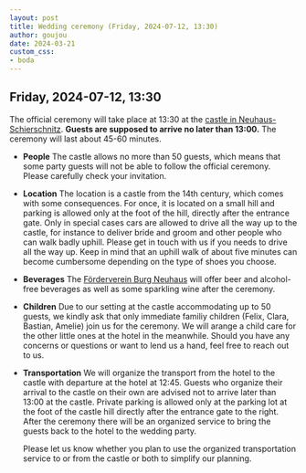 ```yaml
---
layout: post
title: Wedding ceremony (Friday, 2024-07-12, 13:30)
author: goujou
date: 2024-03-21
custom_css:
- boda
---
```


## Friday, 2024-07-12, 13:30
The official ceremony will take place at 13:30 at the [castle in Neuhaus-Schierschnitz](https://www.coburg-rennsteig.de/poi/burg-neuhaus).
**Guests are supposed to arrive no later than 13:00.**
The ceremony will last about 45-60 minutes.

- **People**
    The castle allows no more than 50 guests, which means that some party guests will not be able to follow the official ceremony.
    Please carefully check your invitation.

- **Location**
    The location is a castle from the 14th century, which comes with some consequences.
    For once, it is located on a small hill and parking is allowed only at the foot of the hill, directly after the entrance gate.
    Only in special cases cars are allowed to drive all the way up to the castle, for instance to deliver bride and groom and other people who can walk badly uphill.
    Please get in touch with us if you needs to drive all the way up.
    Keep in mind that an uphill walk of about five minutes can become cumbersome depending on the type of shoes you choose.

- **Beverages**
    The [Förderverein Burg Neuhaus](https://foerderverein-burg-neuhaus.de/) will offer beer and alcohol-free beverages as well as some sparkling wine after the ceremony.

- **Children**
    Due to our setting at the castle accommodating up to 50 guests, we kindly ask that only immediate familiy children (Felix, Clara, Bastian, Amelie) join us for the ceremony.
    We will arange a child care for the other little ones at the hotel in the meanwhile.
    Should you have any concerns or questions or want to lend us a hand, feel free to reach out to us.


- **Transportation**
    We will organize the transport from the hotel to the castle with departure at the hotel at 12:45.
    Guests who organize their arrival to the castle on their own are advised not to arrive later than 13:00 at the castle.
    Private parking is allowed only at the parking lot at the foot of the castle hill directly after the entrance gate to the right.
    After the ceremony there will be an organized service to bring the guests back to the hotel to the wedding party.

    Please let us know whether you plan to use the organized transportation service to or from the castle or both to simplify our planning.


